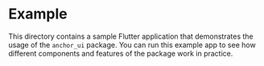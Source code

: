 # Example

This directory contains a sample Flutter application that demonstrates the usage of the `anchor_ui` package. You can run this example app to see how different components and features of the package work in practice.